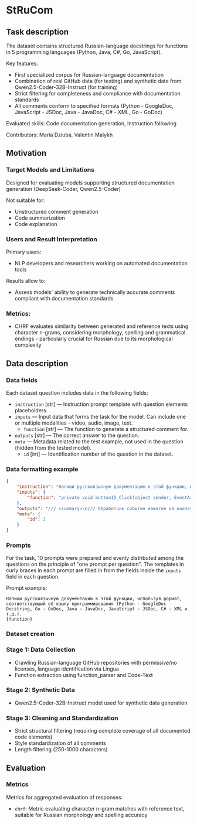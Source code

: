# StRuCom


## Task description

The dataset contains structured Russian-language docstrings for functions in 5 programming languages (Python, Java, C#, Go, JavaScript).

Key features:
- First specialized corpus for Russian-language documentation
- Combination of real GitHub data (for testing) and synthetic data from Qwen2.5-Coder-32B-Instruct (for training)
- Strict filtering for completeness and compliance with documentation standards
- All comments conform to specified formats (Python - GoogleDoc, JavaScript - JSDoc, Java - JavaDoc, C# - XML, Go - GoDoc)

Evaluated skills: Code documentation generation, Instruction following

Contributors: Maria Dziuba, Valentin Malykh


## Motivation

### Target Models and Limitations
Designed for evaluating models supporting structured documentation generation (DeepSeek-Coder, Qwen2.5-Coder)

Not suitable for:
- Unstructured comment generation
- Code summarization
- Code explanation

### Users and Result Interpretation
Primary users:
- NLP developers and researchers working on automated documentation tools

Results allow to:
- Assess models' ability to generate technically accurate comments compliant with documentation standards

### Metrics:
- CHRF evaluates similarity between generated and reference texts using character n-grams, considering morphology, spelling and grammatical endings - particularly crucial for Russian due to its morphological complexity


## Data description

### Data fields

Each dataset question includes data in the following fields:

- `instruction` [str] — Instruction prompt template with question elements placeholders.
- `inputs` — Input data that forms the task for the model. Can include one or multiple modalities - video, audio, image, text.
    - `function` [str] — The function to generate a structured comment for.
- `outputs` [str] — The correct answer to the question.
- `meta` — Metadata related to the test example, not used in the question (hidden from the tested model).
    - `id` [int] — Identification number of the question in the dataset.


### Data formatting example

```json
{
    "instruction": "Напиши русскоязычную документацию к этой функции, используя формат, соответствующий её языку программирования (Python - GoogleDoc Docstring, Go - GoDoc, Java - JavaDoc, JavaScript - JSDoc, C# - XML и т.д.). \n{function}",
    "inputs": {
        "function": "private void button15_Click(object sender, EventArgs e)\n        {\n            label12.Text = \"\";\n\n            richTextBox1.Clear();\n            richTextBox2.Clear();\n            textBox1.Clear();\n            textBox2.Clear();\n            textBox4.Clear();\n        }"
    },
    "outputs": "/// <summary>\n/// Обработчик события нажатия на кнопку button15.\n/// При вызове этой функции происходит очистка текста в различных элементах управления формы:\n/// - Удаляется текст из метки label12.\n/// - Очищается содержимое многострочного текстового поля richTextBox1.\n/// - Очищается содержимое многострочного текстового поля richTextBox2.\n/// - Очищается текстовое поле textBox1.\n/// - Очищается текстовое поле textBox2.\n/// - Очищается текстовое поле textBox4.\n/// </summary>\n/// <param name=\"sender\">Объект, который вызвал событие (в данном случае, кнопка button15).</param>\n/// <param name=\"e\">Параметры события, содержащие дополнительную информацию о событии.</param>",
    "meta": {
        "id": 1
    }
}
```


### Prompts

For the task, 10 prompts were prepared and evenly distributed among the questions on the principle of "one prompt per question". The templates in curly braces in each prompt are filled in from the fields inside the `inputs` field in each question.

Prompt example:

```
Напиши русскоязычную документацию к этой функции, используя формат, соответствующий её языку программирования (Python - GoogleDoc Docstring, Go - GoDoc, Java - JavaDoc, JavaScript - JSDoc, C# - XML и т.д.). 
{function}
```


### Dataset creation

### Stage 1: Data Collection
- Crawling Russian-language GitHub repositories with permissive/no licenses, language identification via Lingua
- Function extraction using function_parser and Code-Text

### Stage 2: Synthetic Data
- Qwen2.5-Coder-32B-Instruct model used for synthetic data generation

### Stage 3: Cleaning and Standardization
- Strict structural filtering (requiring complete coverage of all documented code elements)
- Style standardization of all comments
- Length filtering (250-1000 characters)


## Evaluation


### Metrics

Metrics for aggregated evaluation of responses:

- `chrf`: Metric evaluating character n-gram matches with reference text, suitable for Russian morphology and spelling accuracy
